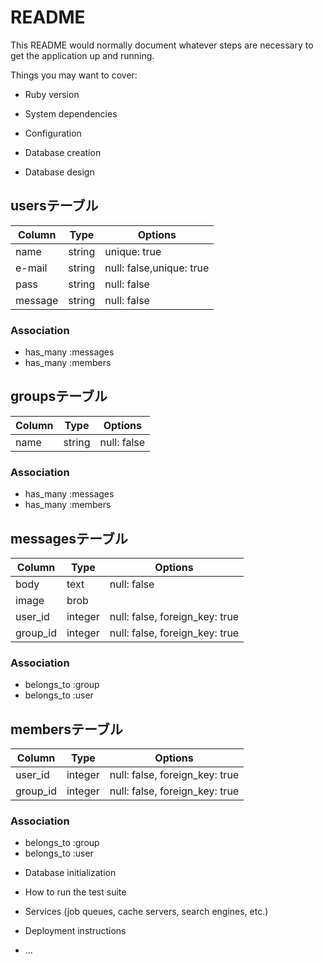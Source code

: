 # README

This README would normally document whatever steps are necessary to get the
application up and running.

Things you may want to cover:

* Ruby version

* System dependencies

* Configuration

* Database creation

* Database design

## usersテーブル

|Column|Type|Options|
|------|----|-------|
|name|string|unique: true|
|e-mail|string|null: false,unique: true|
|pass|string|null: false|
|message|string|null: false|

### Association
- has_many :messages
- has_many :members


## groupsテーブル

|Column|Type|Options|
|------|----|-------|
|name|string|null: false|

### Association
- has_many :messages
- has_many :members


## messagesテーブル

|Column|Type|Options|
|------|----|-------|
|body|text|null: false|
|image|brob||
|user_id|integer|null: false, foreign_key: true|
|group_id|integer|null: false, foreign_key: true|

### Association
- belongs_to :group
- belongs_to :user


## membersテーブル

|Column|Type|Options|
|------|----|-------|
|user_id|integer|null: false, foreign_key: true|
|group_id|integer|null: false, foreign_key: true|

### Association
- belongs_to :group
- belongs_to :user



* Database initialization

* How to run the test suite

* Services (job queues, cache servers, search engines, etc.)

* Deployment instructions

* ...
